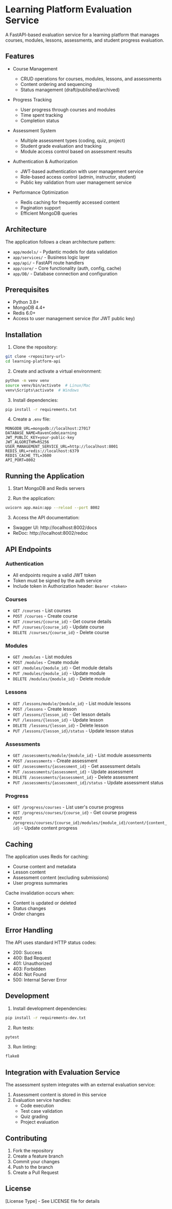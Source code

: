 # Learning Platform Evaluation Service

A FastAPI-based evaluation service for a learning platform that manages courses, modules, lessons, assessments, and student progress evaluation.

## Features

- Course Management
  - CRUD operations for courses, modules, lessons, and assessments
  - Content ordering and sequencing
  - Status management (draft/published/archived)

- Progress Tracking
  - User progress through courses and modules
  - Time spent tracking
  - Completion status

- Assessment System
  - Multiple assessment types (coding, quiz, project)
  - Student grade evaluation and tracking
  - Module access control based on assessment results

- Authentication & Authorization
  - JWT-based authentication with user management service
  - Role-based access control (admin, instructor, student)
  - Public key validation from user management service

- Performance Optimization
  - Redis caching for frequently accessed content
  - Pagination support
  - Efficient MongoDB queries

## Architecture

The application follows a clean architecture pattern:

- `app/models/` - Pydantic models for data validation
- `app/services/` - Business logic layer
- `app/api/` - FastAPI route handlers
- `app/core/` - Core functionality (auth, config, cache)
- `app/DB/` - Database connection and configuration

## Prerequisites

- Python 3.8+
- MongoDB 4.4+
- Redis 6.0+
- Access to user management service (for JWT public key)

## Installation

1. Clone the repository:
```bash
git clone <repository-url>
cd learning-platform-api
```

2. Create and activate a virtual environment:
```bash
python -m venv venv
source venv/bin/activate  # Linux/Mac
venv\Scripts\activate  # Windows
```

3. Install dependencies:
```bash
pip install -r requirements.txt
```

4. Create a `.env` file:
```env
MONGODB_URL=mongodb://localhost:27017
DATABASE_NAME=RavenCodeLearning
JWT_PUBLIC_KEY=your-public-key
JWT_ALGORITHM=RS256
USER_MANAGEMENT_SERVICE_URL=http://localhost:8001
REDIS_URL=redis://localhost:6379
REDIS_CACHE_TTL=3600
API_PORT=8002
```

## Running the Application

1. Start MongoDB and Redis servers

2. Run the application:
```bash
uvicorn app.main:app --reload --port 8002
```

3. Access the API documentation:
- Swagger UI: http://localhost:8002/docs
- ReDoc: http://localhost:8002/redoc

## API Endpoints

### Authentication
- All endpoints require a valid JWT token
- Token must be signed by the auth service
- Include token in Authorization header: `Bearer <token>`

### Courses
- `GET /courses` - List courses
- `POST /courses` - Create course
- `GET /courses/{course_id}` - Get course details
- `PUT /courses/{course_id}` - Update course
- `DELETE /courses/{course_id}` - Delete course

### Modules
- `GET /modules` - List modules
- `POST /modules` - Create module
- `GET /modules/{module_id}` - Get module details
- `PUT /modules/{module_id}` - Update module
- `DELETE /modules/{module_id}` - Delete module

### Lessons
- `GET /lessons/module/{module_id}` - List module lessons
- `POST /lessons` - Create lesson
- `GET /lessons/{lesson_id}` - Get lesson details
- `PUT /lessons/{lesson_id}` - Update lesson
- `DELETE /lessons/{lesson_id}` - Delete lesson
- `PUT /lessons/{lesson_id}/status` - Update lesson status

### Assessments
- `GET /assessments/module/{module_id}` - List module assessments
- `POST /assessments` - Create assessment
- `GET /assessments/{assessment_id}` - Get assessment details
- `PUT /assessments/{assessment_id}` - Update assessment
- `DELETE /assessments/{assessment_id}` - Delete assessment
- `PUT /assessments/{assessment_id}/status` - Update assessment status

### Progress
- `GET /progress/courses` - List user's course progress
- `GET /progress/courses/{course_id}` - Get course progress
- `POST /progress/courses/{course_id}/modules/{module_id}/content/{content_id}` - Update content progress

## Caching

The application uses Redis for caching:

- Course content and metadata
- Lesson content
- Assessment content (excluding submissions)
- User progress summaries

Cache invalidation occurs when:
- Content is updated or deleted
- Status changes
- Order changes

## Error Handling

The API uses standard HTTP status codes:
- 200: Success
- 400: Bad Request
- 401: Unauthorized
- 403: Forbidden
- 404: Not Found
- 500: Internal Server Error

## Development

1. Install development dependencies:
```bash
pip install -r requirements-dev.txt
```

2. Run tests:
```bash
pytest
```

3. Run linting:
```bash
flake8
```

## Integration with Evaluation Service

The assessment system integrates with an external evaluation service:

1. Assessment content is stored in this service
2. Evaluation service handles:
   - Code execution
   - Test case validation
   - Quiz grading
   - Project evaluation

## Contributing

1. Fork the repository
2. Create a feature branch
3. Commit your changes
4. Push to the branch
5. Create a Pull Request

## License

[License Type] - See LICENSE file for details
